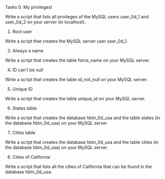 Tasks
0. My privileges!

Write a script that lists all privileges of the MySQL users user_0d_1 and user_0d_2 on your server (in localhost).

1. Root user

Write a script that creates the MySQL server user user_0d_1.

3. Always a name

Write a script that creates the table force_name on your MySQL server.

4. ID can't be null

Write a script that creates the table id_not_null on your MySQL server.

5. Unique ID

Write a script that creates the table unique_id on your MySQL server.

6. States table

Write a script that creates the database hbtn_0d_usa and the table states (in the database hbtn_0d_usa) on your MySQL server

7. Cities table

Write a script that creates the database hbtn_0d_usa and the table cities (in the database hbtn_0d_usa) on your MySQL server.

8. Cities of California

Write a script that lists all the cities of California that can be found in the database hbtn_0d_usa.
